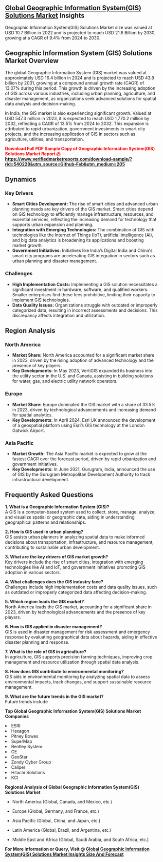 <h2><a href="https://www.verifiedmarketreports.com/download-sample/?rid=540228&amp;utm_source=Github&amp;utm_medium=205" target="_blank">Global Geographic Information System(GIS) Solutions Market</a> Insights</h2><p>Geographic Information System(GIS) Solutions Market size was valued at USD 10.7 Billion in 2022 and is projected to reach USD 21.8 Billion by 2030, growing at a CAGR of 9.4% from 2024 to 2030.</p><p> <h2>Geographic Information System (GIS) Solutions Market Overview</h2> <p>The global Geographic Information System (GIS) market was valued at approximately USD 16.4 billion in 2024 and is projected to reach USD 43.8 billion by 2031, growing at a compound annual growth rate (CAGR) of 13.07% during this period. This growth is driven by the increasing adoption of GIS across various industries, including urban planning, agriculture, and disaster management, as organizations seek advanced solutions for spatial data analysis and decision-making. </p> <p>In India, the GIS market is also experiencing significant growth. Valued at USD 547.3 million in 2023, it is expected to reach USD 1,770.2 million by 2032, reflecting a CAGR of 13.5% from 2024 to 2032. This expansion is attributed to rapid urbanization, government investments in smart city projects, and the increasing application of GIS in sectors such as agriculture, utilities, and transportation. </p> <p><strong><p><span class=""><span style="color: #ff0000;"><strong>Download Full PDF Sample Copy of Geographic Information System(GIS) Solutions Market Report</strong> @ </span><a href="https://www.verifiedmarketreports.com/download-sample/?rid=540228&amp;utm_source=Github-Feb&amp;utm_medium=205" target="_blank">https://www.verifiedmarketreports.com/download-sample/?rid=540228&amp;utm_source=Github-Feb&amp;utm_medium=205</a></span></p></strong></p> <h2>Dynamics</h2> <h3>Key Drivers</h3> <ul> <li><strong>Smart Cities Development:</strong> The rise of smart cities and advanced urban planning needs are key drivers of the GIS market. Smart cities depend on GIS technology to efficiently manage infrastructure, resources, and essential services, reflecting the increasing demand for technology that supports urban expansion and planning. </li> <li><strong>Integration with Emerging Technologies:</strong> The combination of GIS with technologies like the Internet of Things (IoT), artificial intelligence (AI), and big data analytics is broadening its applications and boosting market growth. </li> <li><strong>Government Initiatives:</strong> Initiatives like India’s Digital India and China's smart city programs are accelerating GIS integration in sectors such as urban planning and disaster management. </li> </ul> <h3>Challenges</h3> <ul> <li><strong>High Implementation Costs:</strong> Implementing a GIS solution necessitates a significant investment in hardware, software, and qualified workers. Smaller enterprises find these fees prohibitive, limiting their capacity to implement GIS technologies. </li> <li><strong>Data Quality Issues:</strong> Organizations struggle with outdated or improperly categorized data, resulting in incorrect assessments and decisions. This discrepancy affects integration and utilization. </li> </ul> <h2>Region Analysis</h2> <h3>North America</h3> <ul> <li><strong>Market Share:</strong> North America accounted for a significant market share in 2023, driven by the rising adoption of advanced technology and the presence of key players. </li> <li><strong>Key Developments:</strong> In May 2023, VertiGIS expanded its business into the utility sector in the U.S. and Canada, assisting in building solutions for water, gas, and electric utility network operators. </li> </ul> <h3>Europe</h3> <ul> <li><strong>Market Share:</strong> Europe dominated the GIS market with a share of 33.5% in 2023, driven by technological advancements and increasing demand for spatial analytics. </li> <li><strong>Key Developments:</strong> In April 2024, Esri UK announced the development of a geospatial platform using Esri’s GIS technology at the London Gatwick Airport. </li> </ul> <h3>Asia Pacific</h3> <ul> <li><strong>Market Growth:</strong> The Asia Pacific market is expected to grow at the fastest CAGR over the forecast period, driven by rapid urbanization and government initiatives. </li> <li><strong>Key Developments:</strong> In June 2021, Gurugram, India, announced the use of GIS by the Gurugram Metropolitan Development Authority to track infrastructural development. </li> </ul> <h2>Frequently Asked Questions</h2> <p><strong>1. What is a Geographic Information System (GIS)?</strong><br> A GIS is a computer-based system used to collect, store, manage, analyze, and visualize spatial or geographic data, aiding in understanding geographical patterns and relationships. </p> <p><strong>2. How is GIS used in urban planning?</strong><br> GIS assists urban planners in analyzing spatial data to make informed decisions about transportation, infrastructure, and resource management, contributing to sustainable urban development. </p> <p><strong>3. What are the key drivers of GIS market growth?</strong><br> Key drivers include the rise of smart cities, integration with emerging technologies like AI and IoT, and government initiatives promoting GIS adoption in various sectors. </p> <p><strong>4. What challenges does the GIS industry face?</strong><br> Challenges include high implementation costs and data quality issues, such as outdated or improperly categorized data affecting decision-making. </p> <p><strong>5. Which region leads the GIS market?</strong><br> North America leads the GIS market, accounting for a significant share in 2023, driven by technological advancements and the presence of key players. </p> <p><strong>6. How is GIS applied in disaster management?</strong><br> GIS is used in disaster management for risk assessment and emergency response by evaluating geographical data about hazards, aiding in effective disaster planning and response. </p> <p><strong>7. What is the role of GIS in agriculture?</strong><br> In agriculture, GIS supports precision farming techniques, improving crop management and resource utilization through spatial data analysis. </p> <p><strong>8. How does GIS contribute to environmental monitoring?</strong><br> GIS aids in environmental monitoring by analyzing spatial data to assess environmental impacts, track changes, and support sustainable resource management. </p> <p><strong>9. What are the future trends in the GIS market?</strong><br> Future trends include</p><p><strong>Top Global Geographic Information System(GIS) Solutions Market Companies</strong></p><div data-test-id=""><p><li>ESRI</li><li> Hexagon</li><li> Pitney Bowes</li><li> SuperMap</li><li> Bentley System</li><li> GE</li><li> GeoStar</li><li> Zondy Cyber Group</li><li> Caliper</li><li> Hitachi Solutions</li><li> KCI</li></p><div><strong>Regional Analysis of&nbsp;Global Geographic Information System(GIS) Solutions Market</strong></div><ul><li dir="ltr"><p dir="ltr">North America&nbsp;(Global, Canada, and Mexico, etc.)</p></li><li dir="ltr"><p dir="ltr">Europe (Global, Germany, and France, etc.)</p></li><li dir="ltr"><p dir="ltr">Asia Pacific&nbsp;(Global, China, and Japan, etc.)</p></li><li dir="ltr"><p dir="ltr">Latin America&nbsp;(Global, Brazil, and Argentina, etc.)</p></li><li dir="ltr">Middle East and Africa&nbsp;(Global, Saudi Arabia, and South Africa, etc.)</li></ul><p><strong>For More Information or Query, Visit @&nbsp;</strong><strong><a href="https://www.verifiedmarketreports.com/product/geographic-information-system-gis-solutions-market/?utm_source=Github&amp;utm_medium=205" target="_blank">Global Geographic Information System(GIS) Solutions Market Insights Size And Forecast</a></strong></p></div>
